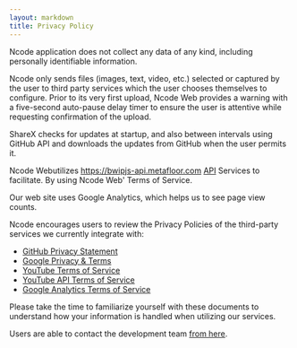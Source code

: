 ```yaml
---
layout: markdown
title: Privacy Policy
---
```


Ncode application does not collect any data of any kind, including personally identifiable information. 

Ncode only sends files (images, text, video, etc.) selected or captured by the user to third party services which the user chooses themselves to configure. Prior to its very first upload, Ncode Web provides a warning with a five-second auto-pause delay timer to ensure the user is attentive while requesting confirmation of the upload.

ShareX checks for updates at startup, and also between intervals using GitHub API and downloads the updates from GitHub when the user permits it.

Ncode Webutilizes https://bwipjs-api.metafloor.com [API](https://bwipjs-api.metafloor.com) Services to facilitate. By using Ncode Web' Terms of Service.

Our web site uses Google Analytics, which helps us to see page view counts.

Ncode encourages users to review the Privacy Policies of the third-party services we currently integrate with:

* [GitHub Privacy Statement](https://docs.github.com/en/github/site-policy/github-privacy-statement)
* [Google Privacy & Terms](https://policies.google.com/privacy)
* [YouTube Terms of Service](https://www.youtube.com/t/terms/)
* [YouTube API Terms of Service](https://developers.google.com/youtube/terms/api-services-terms-of-service)
* [Google Analytics Terms of Service](https://marketingplatform.google.com/about/analytics/terms/us/)

Please take the time to familiarize yourself with these documents to understand how your information is handled when utilizing our services.

Users are able to contact the development team [from here](https://github.com/nilsonlinux/Nilsonlinux/issues).
